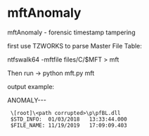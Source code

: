mftAnomaly
================

mftAnomaly - forensic timestamp tampering

first use TZWORKS to parse Master File Table: 

ntfswalk64 -mftfile files/C/$MFT > mft

Then run -> python mft.py mft

output example:

ANOMALY---

     \[root]\<path corrupted>\p\pfBL.dll
     $STD_INFO:  01/03/2018   13:33:44.000 
     $FILE_NAME: 11/19/2019   17:09:09.403
